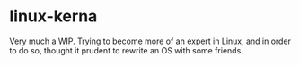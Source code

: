 # linux-kerna

Very much a WIP. 
Trying to  become more of an expert in Linux, and in order to do so, thought it prudent to rewrite an OS with some friends.
